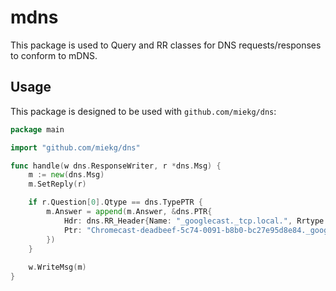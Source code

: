 # mdns

This package is used to Query and RR classes for DNS requests/responses to conform to mDNS.

## Usage

This package is designed to be used with `github.com/miekg/dns`:

```go
package main

import "github.com/miekg/dns"

func handle(w dns.ResponseWriter, r *dns.Msg) {
    m := new(dns.Msg)
	m.SetReply(r)

    if r.Question[0].Qtype == dns.TypePTR {
        m.Answer = append(m.Answer, &dns.PTR{
            Hdr: dns.RR_Header{Name: "_googlecast._tcp.local.", Rrtype: dns.TypePTR, Class: mdns.RRClass(dns.ClassINET, true), Ttl: 120},
            Ptr: "Chromecast-deadbeef-5c74-0091-b8b0-bc27e95d8e84._googlecast._tcp.local.",
        })
    }
    
    w.WriteMsg(m)
}
```